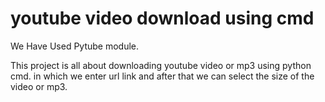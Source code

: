 # youtube video download using cmd
We Have Used Pytube module.

This project is all about downloading youtube video or mp3 using python cmd. in which we enter url link and after that we can select the size of the video or mp3.
